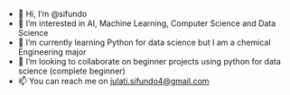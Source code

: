 - 👋 Hi, I’m @sifundo
- 👀 I’m interested in AI, Machine Learning, Computer Science and Data Science
- 🌱 I’m currently learning Python for data science but I am a chemical Engineering major
- 💞️ I’m looking to collaborate on beginner projects using python for data science (complete beginner)
- 📫 You can reach me on julati.sifundo4@gmail.com

<!---
sifundo4/sifundo4 is a ✨ special ✨ repository because its `README.md` (this file) appears on your GitHub profile.
You can click the Preview link to take a look at your changes.
--->
